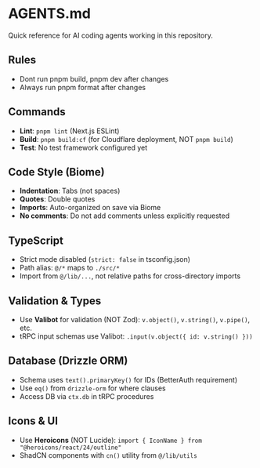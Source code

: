 # AGENTS.md

Quick reference for AI coding agents working in this repository.

## Rules

- Dont run pnpm build, pnpm dev after changes
- Always run pnpm format after changes

## Commands

- **Lint**: `pnpm lint` (Next.js ESLint)
- **Build**: `pnpm build:cf` (for Cloudflare deployment, NOT `pnpm build`)
- **Test**: No test framework configured yet

## Code Style (Biome)

- **Indentation**: Tabs (not spaces)
- **Quotes**: Double quotes
- **Imports**: Auto-organized on save via Biome
- **No comments**: Do not add comments unless explicitly requested

## TypeScript

- Strict mode disabled (`strict: false` in tsconfig.json)
- Path alias: `@/*` maps to `./src/*`
- Import from `@/lib/...`, not relative paths for cross-directory imports

## Validation & Types

- Use **Valibot** for validation (NOT Zod): `v.object()`, `v.string()`, `v.pipe()`, etc.
- tRPC input schemas use Valibot: `.input(v.object({ id: v.string() }))`

## Database (Drizzle ORM)

- Schema uses `text().primaryKey()` for IDs (BetterAuth requirement)
- Use `eq()` from `drizzle-orm` for where clauses
- Access DB via `ctx.db` in tRPC procedures

## Icons & UI

- Use **Heroicons** (NOT Lucide): `import { IconName } from "@heroicons/react/24/outline"`
- ShadCN components with `cn()` utility from `@/lib/utils`
